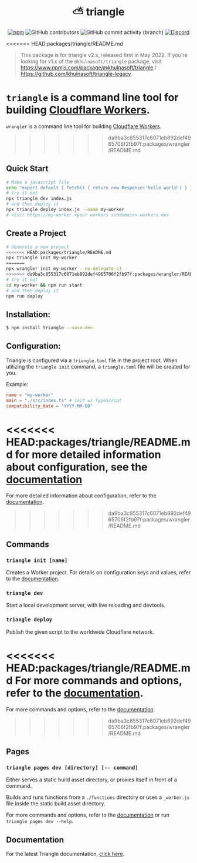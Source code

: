 <h1 align="center"> ⛅️ triangle </h1>
<section align="center" id="shieldio-badges">
<a href="https://www.npmjs.com/package/triangle"><img alt="npm"  src="https://img.shields.io/npm/dw/triangle?style=flat-square"></a>
<img alt="GitHub contributors" src="https://img.shields.io/github/contributors/khulnasoft/workers-sdk?style=flat-square">
<img alt="GitHub commit activity (branch)" src="https://img.shields.io/github/commit-activity/w/khulnasoft/workers-sdk/main?style=flat-square">
<a href="https://discord.gg/CloudflareDev"><img alt="Discord" src="https://img.shields.io/discord/595317990191398933?color=%23F48120&style=flat-square"></a>
</section>

<<<<<<< HEAD:packages/triangle/README.md
> This package is for triangle v2.x, released first in May 2022. If you're looking for v1.x of the `@khulnasoft/triangle` package, visit https://www.npmjs.com/package/@khulnasoft/triangle / https://github.com/khulnasoft/triangle-legacy.

`triangle` is a command line tool for building [Cloudflare Workers](https://workers.cloudflare.com/).
=======
`wrangler` is a command line tool for building [Cloudflare Workers](https://workers.cloudflare.com/).
>>>>>>> da9ba3c855317c6071eb892def4965706f2fb97f:packages/wrangler/README.md

## Quick Start

```bash
# Make a javascript file
echo "export default { fetch() { return new Response('hello world') } }" > index.js
# try it out
npx triangle dev index.js
# and then deploy it
npx triangle deploy index.js --name my-worker
# visit https://my-worker.<your workers subdomain>.workers.dev
```

## Create a Project

```bash
# Generate a new project
<<<<<<< HEAD:packages/triangle/README.md
npx triangle init my-worker
=======
npx wrangler init my-worker --no-delegate-c3
>>>>>>> da9ba3c855317c6071eb892def4965706f2fb97f:packages/wrangler/README.md
# try it out
cd my-worker && npm run start
# and then deploy it
npm run deploy
```

## Installation:

```bash
$ npm install triangle --save-dev
```

## Configuration:

Triangle is configured via a `triangle.toml` file in the project root. When utilizing the `triangle init` command, a `triangle.toml` file will be created for you.

Example:

```toml
name = "my-worker"
main = "./src/index.ts" # init w/ TypeScript
compatibility_date = "YYYY-MM-DD"
```

<<<<<<< HEAD:packages/triangle/README.md
for more detailed information about configuration, see the [documentation](https://developers.cloudflare.com/workers/cli-triangle/configuration)
=======
For more detailed information about configuration, refer to the [documentation](https://developers.cloudflare.com/workers/wrangler/configuration/).
>>>>>>> da9ba3c855317c6071eb892def4965706f2fb97f:packages/wrangler/README.md

## Commands

### `triangle init [name]`

Creates a Worker project. For details on configuration keys and values, refer to the [documentation](https://developers.cloudflare.com/workers/triangle/commands/#init).

### `triangle dev`

Start a local development server, with live reloading and devtools.

### `triangle deploy`

Publish the given script to the worldwide Cloudflare network.

<<<<<<< HEAD:packages/triangle/README.md
For more commands and options, refer to the [documentation](https://developers.cloudflare.com/workers/cli-triangle/commands).
=======
For more commands and options, refer to the [documentation](https://developers.cloudflare.com/workers/wrangler/commands/).
>>>>>>> da9ba3c855317c6071eb892def4965706f2fb97f:packages/wrangler/README.md

## Pages

### `triangle pages dev [directory] [-- command]`

Either serves a static build asset directory, or proxies itself in front of a command.

Builds and runs functions from a `./functions` directory or uses a `_worker.js` file inside the static build asset directory.

For more commands and options, refer to the [documentation](https://developers.cloudflare.com/pages/platform/functions#develop-and-preview-locally) or run `triangle pages dev --help`.

## Documentation

For the latest Triangle documentation, [click here](https://developers.cloudflare.com/workers/triangle/).
